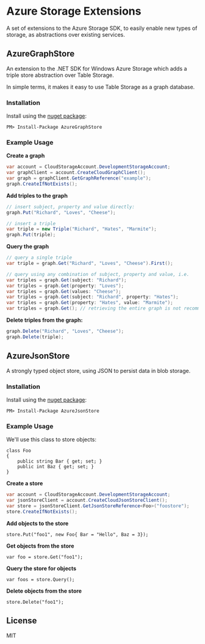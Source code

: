 # Azure Storage Extensions

A set of extensions to the Azure Storage SDK, to easily enable new types of storage, as abstractions over existing services.

## AzureGraphStore

An extension to the .NET SDK for Windows Azure Storage which adds a triple store abstraction over Table Storage.

In simple terms, it makes it easy to use Table Storage as a graph database.

### Installation

Install using the [nuget package](https://nuget.org/packages/AzureGraphStore/):

```
PM> Install-Package AzureGraphStore
```

### Example Usage

**Create a graph**

```c#
var account = CloudStorageAccount.DevelopmentStorageAccount;
var graphClient = account.CreateCloudGraphClient();
var graph = graphClient.GetGraphReference("example");
graph.CreateIfNotExists();
```

**Add triples to the graph**

```c#
// insert subject, property and value directly:
graph.Put("Richard", "Loves", "Cheese");

// insert a triple
var triple = new Triple("Richard", "Hates", "Marmite");
graph.Put(triple);
```

**Query the graph**

```c#
// query a single triple
var triple = graph.Get("Richard", "Loves", "Cheese").First();

// query using any combination of subject, property and value, i.e.
var triples = graph.Get(subject: "Richard");
var triples = graph.Get(property: "Loves");
var triples = graph.Get(values: "Cheese");
var triples = graph.Get(subject: "Richard", property: "Hates");
var triples = graph.Get(property: "Hates", value: "Marmite");
var triples = graph.Get(); // retrieving the entire graph is not recommended!
```

**Delete triples from the graph:**

```c#
graph.Delete("Richard", "Loves", "Cheese");
graph.Delete(triple);
```

## AzureJsonStore

A strongly typed object store, using JSON to persist data in blob storage.

### Installation

Install using the [nuget package](https://nuget.org/packages/AzureJsonStore/):

```
PM> Install-Package AzureJsonStore
```

### Example Usage

We'll use this class to store objects:

```
class Foo
{
    public string Bar { get; set; }
    public int Baz { get; set; }
}
```

**Create a store**

```c#
var account = CloudStorageAccount.DevelopmentStorageAccount;
var jsonStoreClient = account.CreateCloudJsonStoreClient();
var store = jsonStoreClient.GetJsonStoreReference<Foo>("foostore");
store.CreateIfNotExists();
```

**Add objects to the store**

```
store.Put("foo1", new Foo{ Bar = "Hello", Baz = 3});
```

**Get objects from the store**

```
var foo = store.Get("foo1");
```

**Query the store for objects**

```
var foos = store.Query();
```

**Delete objects from the store**

```
store.Delete("foo1");
```

## License

MIT
